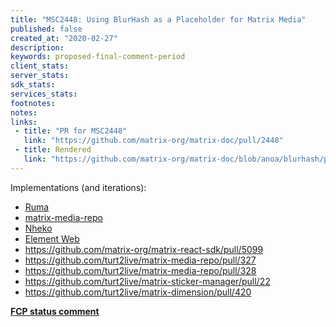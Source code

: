 ```yaml
---
title: "MSC2448: Using BlurHash as a Placeholder for Matrix Media"
published: false
created_at: "2020-02-27"
description:
keywords: proposed-final-comment-period
client_stats:
server_stats:
sdk_stats:
services_stats:
footnotes:
notes:
links:
 - title: "PR for MSC2448"
   link: "https://github.com/matrix-org/matrix-doc/pull/2448"
 - title: Rendered
   link: "https://github.com/matrix-org/matrix-doc/blob/anoa/blurhash/proposals/2448-blurhash-for-media.md"
---
```


Implementations (and iterations):

* [Ruma](https://github.com/ruma/ruma/pull/363)
* [matrix-media-repo](https://github.com/matrix-org/matrix-doc/pull/2448#issuecomment-593061702)
* [Nheko](https://github.com/Nheko-Reborn/nheko/pull/137)
* [Element Web](https://github.com/matrix-org/matrix-react-sdk/pull/5099)
* https://github.com/matrix-org/matrix-react-sdk/pull/5099
* https://github.com/turt2live/matrix-media-repo/pull/327
* https://github.com/turt2live/matrix-media-repo/pull/328
* https://github.com/turt2live/matrix-sticker-manager/pull/22
* https://github.com/turt2live/matrix-dimension/pull/420

**[FCP status comment](https://github.com/matrix-org/matrix-doc/pull/2448#issuecomment-811983072)**
